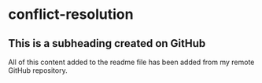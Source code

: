 # conflict-resolution
 ## This is a subheading created on GitHub

  All of this content added to the readme file has been added from my remote GitHub repository.
  ```